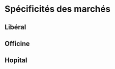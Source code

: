 Spécificités des marchés
=======================


Libéral
-------



Officine
--------




Hopital
-------
